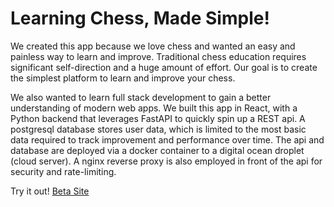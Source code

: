 # Learning Chess, Made Simple!
We created this app because we love chess and wanted an easy and painless way to learn and improve. Traditional chess education requires significant self-direction and a huge amount of effort. Our goal is to create the simplest platform to learn and improve your chess.

We also wanted to learn full stack development to gain a better understanding of modern web apps. We built this app in React, with a Python backend that leverages FastAPI to quickly spin up a REST api. A postgresql database stores user data, which is limited to the most basic data required to track improvement and performance over time. The api and database are deployed via a docker container to a digital ocean droplet (cloud server). A nginx reverse proxy is also employed in front of the api for security and rate-limiting.

Try it out!
[Beta Site](https://chess-app-frontend.vercel.app/)
